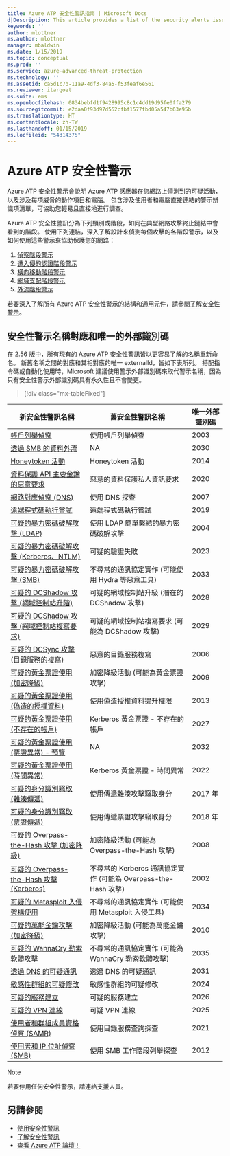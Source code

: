 ```yaml
---
title: Azure ATP 安全性警訊指南 | Microsoft Docs
d|Description: This article provides a list of the security alerts issued by Azure ATP.
keywords: ''
author: mlottner
ms.author: mlottner
manager: mbaldwin
ms.date: 1/15/2019
ms.topic: conceptual
ms.prod: ''
ms.service: azure-advanced-threat-protection
ms.technology: ''
ms.assetid: ca5d1c7b-11a9-4df3-84a5-f53feaf6e561
ms.reviewer: itargoet
ms.suite: ems
ms.openlocfilehash: 0834bebfd1f9428995c8c1c4dd19d95fe0ffa279
ms.sourcegitcommit: e2daa0f93d97d552cfbf1577fbd05a547b63e95b
ms.translationtype: HT
ms.contentlocale: zh-TW
ms.lasthandoff: 01/15/2019
ms.locfileid: "54314375"
---
```

# <a name="azure-atp-security-alerts"></a>Azure ATP 安全性警示

Azure ATP 安全性警示會說明 Azure ATP 感應器在您網路上偵測到的可疑活動，以及涉及每項威脅的動作項目和電腦。   包含涉及使用者和電腦直接連結的警示辨識項清單，可協助您輕易且直接地進行調查。

Azure ATP 安全性警訊分為下列類別或階段，如同在典型網路攻擊終止鏈結中會看到的階段。 使用下列連結，深入了解設計來偵測每個攻擊的各階段警示，以及如何使用這些警示來協助保護您的網路：
  1. [偵察階段警示](atp-reconnaissance-alerts.md)
  2. [遭入侵的認證階段警示](atp-compromised-credentials-alerts.md)
  3. [橫向移動階段警示](atp-lateral-movement-alerts.md)
  4. [網域支配階段警示](atp-domain-dominance-alerts.md)
  5. [外流階段警示](atp-exfiltration-alerts.md)

若要深入了解所有 Azure ATP 安全性警示的結構和通用元件，請參閱[了解安全性警示](understanding-security-alerts.md)。

## <a name="security-alert-name-mapping-and-unique-external-ids"></a>安全性警示名稱對應和唯一的外部識別碼

在 2.56 版中，所有現有的 Azure ATP 安全性警訊皆以更容易了解的名稱重新命名。 新舊名稱之間的對應和其相對應的唯一 externalId，皆如下表所列。 搭配指令碼或自動化使用時，Microsoft 建議使用警示外部識別碼來取代警示名稱，因為只有安全性警示外部識別碼具有永久性且不會變更。

> [!div class="mx-tableFixed"] 

|新安全性警訊名稱|舊安全性警訊名稱|唯一外部識別碼|
|---------|----------|---------|
|[帳戶列舉偵察](atp-reconnaissance-alerts.md#account-enumeration-reconnaissance-external-id-2003)|使用帳戶列舉偵查|2003|
|[透過 SMB 的資料外流](atp-exfiltration-alerts.md#data-exfiltration-over-smb---preview-external-id-2030)| NA| 2030|
|[Honeytoken 活動](atp-compromised-credentials-alerts.md#honeytoken-activity-external-id-2014)|Honeytoken 活動|2014|
|[資料保護 API 主要金鑰的惡意要求](atp-domain-dominance-alerts.md#malicious-request-of-data-protection-api-master-key-external-id-2020)|惡意的資料保護私人資訊要求|2020|
|[網路對應偵察 (DNS)](atp-reconnaissance-alerts.md#network-mapping-reconnaissance-dns-external-id-2007)|使用 DNS 探查|2007|
|[遠端程式碼執行嘗試](atp-domain-dominance-alerts.md#remote-code-execution-attempt-external-id-2019)|遠端程式碼執行嘗試|2019|
|[可疑的暴力密碼破解攻擊 (LDAP)](atp-compromised-credentials-alerts.md#suspected-brute-force-attack-ldap-external-id-2004)|使用 LDAP 簡單繫結的暴力密碼破解攻擊|2004|
|[可疑的暴力密碼破解攻擊 (Kerberos、NTLM)](atp-compromised-credentials-alerts.md#suspected-brute-force-attack-kerberos-ntlm-external-id-2023)|可疑的驗證失敗|2023|
|[可疑的暴力密碼破解攻擊 (SMB)](atp-compromised-credentials-alerts.md#suspected-brute-force-attack-smb-external-id-2033)|不尋常的通訊協定實作 (可能使用 Hydra 等惡意工具)|2033|
|[可疑的 DCShadow 攻擊 (網域控制站升階)](atp-domain-dominance-alerts.md#suspected-dcshadow-attack-domain-controller-promotion-external-id-2028)|可疑的網域控制站升級 (潛在的 DCShadow 攻擊)|2028|
|[可疑的 DCShadow 攻擊 (網域控制站複寫要求)](atp-domain-dominance-alerts.md#suspected-dcshadow-attack-domain-controller-replication-request-external-id-2029)|可疑的網域控制站複寫要求 (可能為 DCShadow 攻擊)|2029|
|[可疑的 DCSync 攻擊 (目錄服務的複寫)](atp-domain-dominance-alerts.md#suspected-dcsync-attack-replication-of-directory-services-external-id-2006)|惡意的目錄服務複寫|2006|
|[可疑的黃金票證使用 (加密降級)](atp-domain-dominance-alerts.md#suspected-golden-ticket-usage-encryption-downgrade-external-id-2009)|加密降級活動 (可能為黃金票證攻擊)|2009|
|[可疑的黃金票證使用 (偽造的授權資料)](atp-domain-dominance-alerts.md#suspected-golden-ticket-usage-forged-authorization-data-external-id-2013) |使用偽造授權資料提升權限|2013|
|[可疑的黃金票證使用 (不存在的帳戶)](atp-domain-dominance-alerts.md#suspected-golden-ticket-usage-nonexistent-account-external-id-2027)|Kerberos 黃金票證 - 不存在的帳戶|2027|
|[可疑的黃金票證使用 (票證異常) - 預覽](atp-domain-dominance-alerts.md#suspected-golden-ticket-usage-ticket-anomaly-external-id-2032--preview)|NA|2032|
|[可疑的黃金票證使用 (時間異常)](atp-domain-dominance-alerts.md#suspected-golden-ticket-usage-time-anomaly-external-id-2022)|Kerberos 黃金票證 - 時間異常|2022|
|[可疑的身分識別竊取 (雜湊傳遞)](atp-lateral-movement-alerts.md#suspected-identity-theft-pass-the-hash-external-id-2017)|使用傳遞雜湊攻擊竊取身分|2017 年|
|[可疑的身分識別竊取 (票證傳遞)](atp-lateral-movement-alerts.md#suspected-identity-theft-pass-the-ticket-external-id-2018)|使用傳遞票證攻擊竊取身分|2018 年|
|[可疑的 Overpass-the-Hash 攻擊 (加密降級)](atp-lateral-movement-alerts.md#suspected-overpass-the-hash-attack-encryption-downgrade-external-id-2008)|加密降級活動 (可能為 Overpass-the-Hash 攻擊)|2008|
|[可疑的 Overpass-the-Hash 攻擊 (Kerberos)](atp-lateral-movement-alerts.md#suspected-overpass-the-hash-attack-kerberos-external-id-2002)|不尋常的 Kerberos 通訊協定實作 (可能為 Overpass-the-Hash 攻擊)|2002|
|[可疑的 Metasploit 入侵架構使用](atp-compromised-credentials-alerts.md#suspected-use-of-metasploit-hacking-framework-external-id-2034)|不尋常的通訊協定實作 (可能使用 Metasploit 入侵工具)|2034|
|[可疑的萬能金鑰攻擊 (加密降級)](atp-domain-dominance-alerts.md#suspected-skeleton-key-attack-encryption-downgrade-external-id-2010)|加密降級活動 (可能為萬能金鑰攻擊)|2010|
|[可疑的 WannaCry 勒索軟體攻擊](atp-compromised-credentials-alerts.md#suspected-wannacry-ransomware-attack-external-id-2035)|不尋常的通訊協定實作 (可能為 WannaCry 勒索軟體攻擊)|2035|
|[透過 DNS 的可疑通訊](atp-exfiltration-alerts.md#suspicious-communication-over-dns-external-id-2031)|透過 DNS 的可疑通訊|2031|
|[敏感性群組的可疑修改](atp-domain-dominance-alerts.md#suspicious-modification-of-sensitive-groups-external-id-2024)|敏感性群組的可疑修改|2024|
|[可疑的服務建立](atp-domain-dominance-alerts.md#suspicious-service-creation-external-id-2026)|可疑的服務建立|2026|
|[可疑的 VPN 連線](atp-compromised-credentials-alerts.md#suspicious-vpn-connection-external-id-2025)|可疑 VPN 連線|2025|
|[使用者和群組成員資格偵察 (SAMR)](atp-reconnaissance-alerts.md#user-and-group-membership-reconnaissance-samr-external-id-2021)|使用目錄服務查詢探查|2021|
|[使用者和 IP 位址偵察 (SMB)](atp-reconnaissance-alerts.md#user-and-ip-address-reconnaissance-smb-external-id-2012)|使用 SMB 工作階段列舉探查|2012|

> [!NOTE]
> 若要停用任何安全性警示，請連絡支援人員。


## <a name="see-also"></a>另請參閱
- [使用安全性警訊](working-with-suspicious-activities.md)
- [了解安全性警訊](understanding-security-alerts.md)
- [查看 Azure ATP 論壇！](https://aka.ms/azureatpcommunity)
